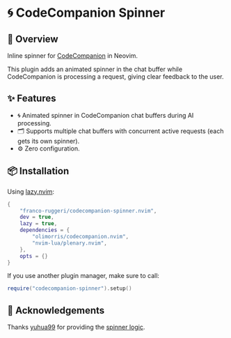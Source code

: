 # 🌀 CodeCompanion Spinner

## 📖 Overview

Inline spinner for
[CodeCompanion](https://github.com/codecompanion/codecompanion.nvim) in Neovim.

This plugin adds an animated spinner in the chat buffer while CodeCompanion is
processing a request, giving clear feedback to the user.

## ✨ Features

- 🌀 Animated spinner in CodeCompanion chat buffers during AI processing.
- 🗂️ Supports multiple chat buffers with concurrent active requests (each gets its
  own spinner).
- ⚙️ Zero configuration.

## 📦 Installation

Using [lazy.nvim](https://github.com/folke/lazy.nvim):

```lua
{
    "franco-ruggeri/codecompanion-spinner.nvim",
    dev = true,
    lazy = true,
    dependencies = {
        "olimorris/codecompanion.nvim",
        "nvim-lua/plenary.nvim",
    },
    opts = {}
}
```

If you use another plugin manager, make sure to call:

```lua
require("codecompanion-spinner").setup()
```

## 🙏 Acknowledgements

Thanks [yuhua99](https://github.com/yuhua99) for providing the [spinner logic](https://github.com/olimorris/codecompanion.nvim/discussions/640#discussioncomment-12866279).
